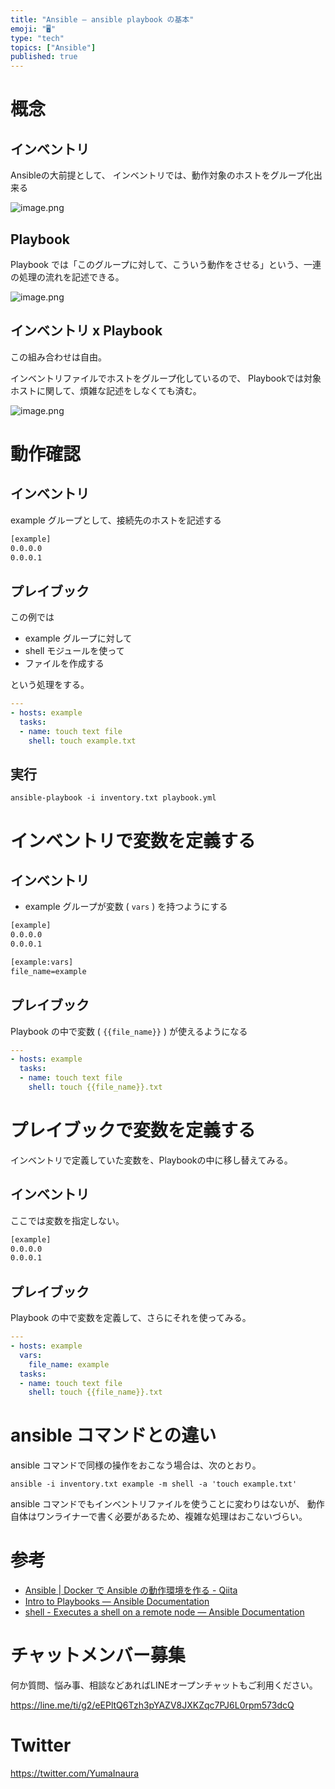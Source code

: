 ```yaml
---
title: "Ansible — ansible playbook の基本"
emoji: "🖥"
type: "tech"
topics: ["Ansible"]
published: true
---
```


# 概念

## インベントリ

Ansibleの大前提として、
インベントリでは、動作対象のホストをグループ化出来る

![image.png](https://qiita-image-store.s3.amazonaws.com/0/89618/cb8411ef-422b-a217-55aa-4bc44d8741c4.png)

## Playbook

Playbook では「このグループに対して、こういう動作をさせる」という、一連の処理の流れを記述できる。

![image.png](https://qiita-image-store.s3.amazonaws.com/0/89618/f51235ad-e139-62ce-f938-b516a430645c.png)

## インベントリ x Playbook

この組み合わせは自由。

インベントリファイルでホストをグループ化しているので、
Playbookでは対象ホストに関して、煩雑な記述をしなくても済む。

![image.png](https://qiita-image-store.s3.amazonaws.com/0/89618/4d332fe8-5f9a-9d6d-094c-1143328f6be8.png)


# 動作確認

## インベントリ

example グループとして、接続先のホストを記述する

```:inventory.txt
[example]
0.0.0.0
0.0.0.1
```

## プレイブック

この例では

- example グループに対して 
- shell モジュールを使って
- ファイルを作成する

という処理をする。

```yaml:playbook.yml
---
- hosts: example
  tasks:
  - name: touch text file
    shell: touch example.txt
```

## 実行

```
ansible-playbook -i inventory.txt playbook.yml
```

# インベントリで変数を定義する

## インベントリ

- example グループが変数 ( `vars` ) を持つようにする

```:inventory.txt
[example]
0.0.0.0
0.0.0.1

[example:vars]
file_name=example
```

## プレイブック

Playbook の中で変数  ( `{{file_name}}` ) が使えるようになる

```yaml:playbook.yml
---
- hosts: example
  tasks:
  - name: touch text file
    shell: touch {{file_name}}.txt
```

# プレイブックで変数を定義する

インベントリで定義していた変数を、Playbookの中に移し替えてみる。

## インベントリ

ここでは変数を指定しない。

```:inventory.txt
[example]
0.0.0.0
0.0.0.1
```

## プレイブック

Playbook の中で変数を定義して、さらにそれを使ってみる。

```yaml:playbook.yml
---
- hosts: example
  vars:
    file_name: example
  tasks:
  - name: touch text file
    shell: touch {{file_name}}.txt
```

# ansible コマンドとの違い

ansible コマンドで同様の操作をおこなう場合は、次のとおり。

```
ansible -i inventory.txt example -m shell -a 'touch example.txt'
```

ansible コマンドでもインベントリファイルを使うことに変わりはないが、
動作自体はワンライナーで書く必要があるため、複雑な処理はおこないづらい。


# 参考

- [Ansible | Docker で Ansible の動作環境を作る - Qiita](https://qiita.com/YumaInaura/items/621640b853af71ecb21f)
- [Intro to Playbooks — Ansible Documentation](http://docs.ansible.com/ansible/latest/playbooks_intro.html#playbook-language-example)
- [shell - Executes a shell on a remote node — Ansible Documentation](http://docs.ansible.com/ansible/latest/shell_module.html)








<!-- Update From Qiita API -->

# チャットメンバー募集


何か質問、悩み事、相談などあればLINEオープンチャットもご利用ください。

https://line.me/ti/g2/eEPltQ6Tzh3pYAZV8JXKZqc7PJ6L0rpm573dcQ





# Twitter


https://twitter.com/YumaInaura


<!-- Update From Qiita API -->


